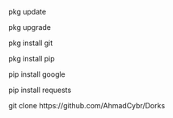 <p>pkg update</p>
<p>pkg upgrade</p>
<p>pkg install git</p>
<p>pkg install pip</p>
<p>pip install google</p>
<p>pip install requests</p>
<p>git clone https://github.com/AhmadCybr/Dorks</p>
